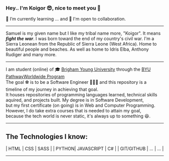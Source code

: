 ### Hey.. I'm Koigor 😎, nice to meet you 🤝
🌱 I’m currently learning ... and 👯 I'm open to collaboration.
___
Samuel is my given name but I like my tribal name more, "Koigor".
It means _**fight the war**_. I was born toward the end of my country's civil war.
I'm a Sierra Leonean from the Republic of Sierra Leone (West Africa).
Home to beautiful people and beaches. As well as home to Idris Elba, Anthony Rudiger and many more.
___
I am student (online) of 🎓 [Brigham Young University](https://www.byu.edu) through the [BYU PathwayWorldwide Program](https://www.byupathway.org)  
The goal ⚽ is to be a Software Engineer 👨🏾‍💻 and this repository is a timeline of my journey in achieving that goal.  
It houses repositories of programming languages learned, technical skills aquired, and projects built. My degree is in Software Development,  
but my first certificate (on going) is in Web and Computer Programming. However, I do take extra courses that is needed to attain my goal,  
because the tech world is never static, it's always up to something 😆.
___
## The Technologies I know:
| HTML | CSS | SASS | 
| PYTHON| JAVASCRIPT | C# |
| GIT/GITHUB | ...  |  ... |
___

<!--
**Koigor97/Koigor97** is a ✨ _special_ ✨ repository because its `README.md` (this file) appears on your GitHub profile.


Here are some ideas to get you started:

- 🔭 I’m currently working on ...
- 🌱 I’m currently learning ...
- 👯 I’m looking to collaborate on ...
- 🤔 I’m looking for help with ...
- 💬 Ask me about ...
- 📫 How to reach me: ...
- 😄 Pronouns: ...
- ⚡ Fun fact: ...
-->
